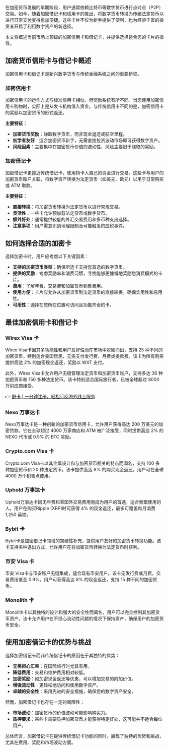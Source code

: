 在加密货币发展的早期阶段，用户通常依赖比特币等数字货币进行点对点（P2P）交易。如今，随着加密借记卡和信用卡的推出，将数字货币转换为传统法定货币以进行日常支付变得愈加便捷。这些卡片不仅为新手提供了便利，也为经验丰富的投资者开启了利用数字资产的新途径。

本文将概述当前市场上顶级的加密信用卡和借记卡，并提供选择适合您的卡片的指导。

## 加密货币信用卡与借记卡概述

加密信用卡和借记卡是新兴数字货币与传统金融系统之间的重要桥梁。

### 加密信用卡

加密信用卡的运作方式与标准信用卡相似，但奖励系统有所不同。当您使用加密信用卡购物时，实际上是从发卡机构借入资金。与传统信用卡不同的是，加密信用卡的奖励以加密货币的形式返还。

**主要特征：**
- **加密货币奖励**：赚取数字货币，而非现金返还或航空里程。
- **初学者友好**：适合加密货币新手，无需直接投资波动市场即可获得数字资产。
- **风险因素**：主要集中在加密货币价值的波动性，风险主要限于赚取的奖励。

### 加密借记卡

加密借记卡更接近传统借记卡，使用持卡人自己的资金进行交易。这些卡与用户的加密货币账户关联，将数字资产转换为法定货币（如美元、欧元）以用于日常购买或 ATM 取款。

**主要特征：**
- **直接转换**：将加密货币转换为法定货币以进行常规交易。
- **灵活性**：一些卡允许预加载法定货币或数字货币。
- **额外好处**：通常提供较低的外汇交易费用和多币种支出选择。
- **注意事项**：用户需意识到地理限制及可能触发的应税事件。

## 如何选择合适的加密卡

选择加密卡时，用户应考虑以下关键因素：

- **支持的加密货币类型**：确保所选卡支持您首选的数字货币。
- **提供的奖励**：考虑奖励率和消费习惯，寻找能够更慷慨地奖励您消费模式的卡片。
- **费用**：了解年费、交易费和加密货币销售费用。
- **使用方便**：卡片应允许从加密货币到法定货币的直接转换，确保实用性和易用性。
- **可用性**：选择在您所在位置可访问且功能齐全的卡。

## 最佳加密信用卡和借记卡

### Wirex Visa 卡

Wirex Visa卡因其多功能性和用户友好性而在市场中脱颖而出，支持 25 种不同的加密货币，特别适合美国居民，无需支付发行费、月费或提款费。该卡为所有购买提供高达 2% 的加密现金返还，奖励以 WXT 支付。

此外，Wirex Visa卡允许用户无缝管理法定货币和加密货币账户，支持多达 36 种加密货币和 150 多种法定货币。该卡特别适合国际旅行者，已被全球超过 8000 万供应商接受。

👉 [野卡 | 一分钟注册，轻松订阅海外线上服务](https://bit.ly/bewildcard)

### Nexo 万事达卡

Nexo万事达卡是一种创新的加密货币信用卡，允许用户获得高达 200 万美元的加密贷款。它在全球超过 4000 万家商店和 ATM 被广泛接受，同时提供高达 2% 的 NEXO 代币或 0.5% 的 BTC 奖励。

### Crypto.com Visa 卡

Crypto.com Visa卡以其金属设计和与加密货币相关的特点而闻名，支持 100 多种加密货币和 20 种法定货币。该卡提供高达 8% 的购买现金返还，用户可在全球 4000 万个销售点使用。

### Uphold 万事达卡

Uphold万事达卡因无年费和零国外交易费用而成为用户的首选，适合频繁使用的人。用户在购买Ripple (XRP)时可获得 4% 的现金返还，最多可覆盖每月消费 1,250 英镑。

### Bybit 卡

Bybit卡是加密借记卡领域的突破性补充，提供用户友好的加密货币转换功能。该卡支持多种退出方式，允许用户在将加密货币转换为法定货币时获利。

### 币安 Visa 卡

币安 Visa卡与币安账户无缝集成，适合现有币安用户。该卡无发行费或月费，交易费用低至 0.9%。用户可获得高达 8% 的现金返还，支持 15 种不同的加密货币。

### Monolith 卡

Monolith卡以其独特的设计和强大的安全性而闻名，用户可以完全控制其加密货币资产。该卡允许用户在不担心流动性问题的情况下保持资产，确保用户的加密货币安全。

## 使用加密借记卡的优势与挑战

选择加密借记卡而非传统借记卡的原因在于其独特的优势：
- **无需担心汇率**：在国际旅行时尤其有用。
- **降低费用**：交易和维护费用相对较低。
- **加密奖励**：如加密现金返还等优惠，可以增加交易的附加价值。
- **增强流动性**：更轻松地访问和使用数字资产。
- **卓越的安全性**：采用先进的安全措施，确保您的数字资产安全。

然而，加密借记卡也存在一定的局限性：
- **市场波动**：加密货币的价值波动可能影响购买力。
- **质押要求**：某些卡需要质押加密货币才能获得特定好处，这可能并不适合每位用户。

总体而言，加密借记卡在提供传统借记卡功能的同时，展现了独特的优势和挑战，尤其在费用、奖励和市场波动方面。